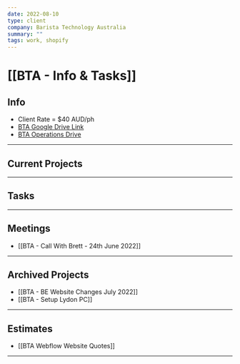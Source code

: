 ```yaml
---
date: 2022-08-10
type: client
company: Barista Technology Australia
summary: ""
tags: work, shopify
---
```


# [[BTA - Info & Tasks]]


## Info
-   Client Rate = $40 AUD/ph
-   [BTA Google Drive Link](https://drive.google.com/drive/folders/1EntZ503d3hSDJZv_8PYszxzeLJqF6NVC?usp=sharing)
-   [BTA Operations Drive](https://drive.google.com/drive/folders/1ea5lewfZcj3SwQeoTFxoixMXSeWvss8d?usp=sharing)


---

## Current Projects


---

## Tasks


---

## Meetings
- [[BTA - Call With Brett - 24th June 2022]]

---

## Archived Projects
- [[BTA - BE Website Changes July 2022]]
- [[BTA - Setup Lydon PC]]

---

## Estimates
- [[BTA Webflow Website Quotes]]


---